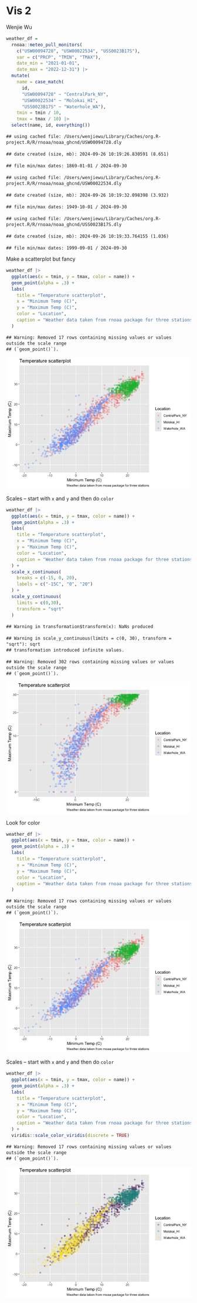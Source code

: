 Vis 2
================
Wenjie Wu

``` r
weather_df = 
  rnoaa::meteo_pull_monitors(
    c("USW00094728", "USW00022534", "USS0023B17S"),
    var = c("PRCP", "TMIN", "TMAX"), 
    date_min = "2021-01-01",
    date_max = "2022-12-31") |>
  mutate(
    name = case_match(
      id, 
      "USW00094728" ~ "CentralPark_NY", 
      "USW00022534" ~ "Molokai_HI",
      "USS0023B17S" ~ "Waterhole_WA"),
    tmin = tmin / 10,
    tmax = tmax / 10) |>
  select(name, id, everything())
```

    ## using cached file: /Users/wenjiewu/Library/Caches/org.R-project.R/R/rnoaa/noaa_ghcnd/USW00094728.dly

    ## date created (size, mb): 2024-09-26 10:19:26.830591 (8.651)

    ## file min/max dates: 1869-01-01 / 2024-09-30

    ## using cached file: /Users/wenjiewu/Library/Caches/org.R-project.R/R/rnoaa/noaa_ghcnd/USW00022534.dly

    ## date created (size, mb): 2024-09-26 10:19:32.098398 (3.932)

    ## file min/max dates: 1949-10-01 / 2024-09-30

    ## using cached file: /Users/wenjiewu/Library/Caches/org.R-project.R/R/rnoaa/noaa_ghcnd/USS0023B17S.dly

    ## date created (size, mb): 2024-09-26 10:19:33.764155 (1.036)

    ## file min/max dates: 1999-09-01 / 2024-09-30

Make a scatterplot but fancy

``` r
weather_df |>
  ggplot(aes(x = tmin, y = tmax, color = name)) + 
  geom_point(alpha = .3) + 
  labs(
    title = "Temperature scatterplot",
    x = "Minimum Temp (C)",
    y = "Maximum Temp (C)",
    color = "Location", 
    caption = "Weather data taken from rnoaa package for three stations"
  )
```

    ## Warning: Removed 17 rows containing missing values or values outside the scale range
    ## (`geom_point()`).

![](vis_2_files/figure-gfm/unnamed-chunk-2-1.png)<!-- -->

Scales – start with `x` and `y` and then do `color`

``` r
weather_df |>
  ggplot(aes(x = tmin, y = tmax, color = name)) + 
  geom_point(alpha = .3) + 
  labs(
    title = "Temperature scatterplot",
    x = "Minimum Temp (C)",
    y = "Maximum Temp (C)",
    color = "Location", 
    caption = "Weather data taken from rnoaa package for three stations"
  ) + 
  scale_x_continuous(
    breaks = c(-15, 0, 20),
    labels = c("-15C", "0", "20")
  ) + 
  scale_y_continuous(
    limits = c(0,30),
    transform = "sqrt"
  )
```

    ## Warning in transformation$transform(x): NaNs produced

    ## Warning in scale_y_continuous(limits = c(0, 30), transform = "sqrt"): sqrt
    ## transformation introduced infinite values.

    ## Warning: Removed 302 rows containing missing values or values outside the scale range
    ## (`geom_point()`).

![](vis_2_files/figure-gfm/unnamed-chunk-3-1.png)<!-- -->

Look for color

``` r
weather_df |>
  ggplot(aes(x = tmin, y = tmax, color = name)) + 
  geom_point(alpha = .3) + 
  labs(
    title = "Temperature scatterplot",
    x = "Minimum Temp (C)",
    y = "Maximum Temp (C)",
    color = "Location", 
    caption = "Weather data taken from rnoaa package for three stations"
  )
```

    ## Warning: Removed 17 rows containing missing values or values outside the scale range
    ## (`geom_point()`).

![](vis_2_files/figure-gfm/unnamed-chunk-4-1.png)<!-- -->

Scales – start with `x` and `y` and then do `color`

``` r
weather_df |>
  ggplot(aes(x = tmin, y = tmax, color = name)) + 
  geom_point(alpha = .3) + 
  labs(
    title = "Temperature scatterplot",
    x = "Minimum Temp (C)",
    y = "Maximum Temp (C)",
    color = "Location", 
    caption = "Weather data taken from rnoaa package for three stations"
  ) + 
  viridis::scale_color_viridis(discrete = TRUE)
```

    ## Warning: Removed 17 rows containing missing values or values outside the scale range
    ## (`geom_point()`).

![](vis_2_files/figure-gfm/unnamed-chunk-5-1.png)<!-- -->
